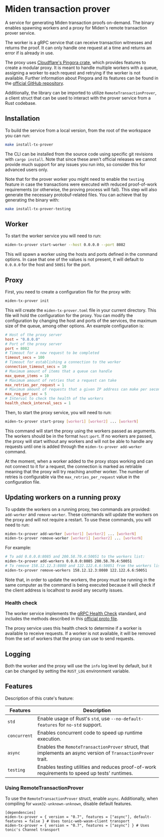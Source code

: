 # Miden transaction prover

A service for generating Miden transaction proofs on-demand. The binary enables spawning workers and a proxy for Miden's remote transaction prover service. 

The worker is a gRPC service that can receive transaction witnesses and returns the proof. It can only handle one request at a time and returns an error if is already in use.

The proxy uses [Cloudflare's Pingora crate](https://crates.io/crates/pingora), which provides features to create a modular proxy. It is meant to handle multiple workers with a queue, assigning a worker to each request and retrying if the worker is not available. Further information about Pingora and its features can be found in the [official GitHub repository](https://github.com/cloudflare/pingora).

Additionally, the library can be imported to utilize `RemoteTransactionProver`, a client struct that can be used to interact with the prover service from a Rust codebase.

## Installation

To build the service from a local version, from the root of the workspace you can run:

```bash
make install-tx-prover
```

The CLI can be installed from the source code using specific git revisions with `cargo install`. Note that since these aren't official releases we cannot provide much support for any issues you run into, so consider this for advanced users only.

Note that for the prover worker you might need to enable the `testing` feature in case the transactions were executed with reduced proof-of-work requirements (or otherwise, the proving process will fail). This step will also generate the necessary protobuf-related files. You can achieve that by generating the binary with:

```bash
make install-tx-prover-testing
```

## Worker

To start the worker service you will need to run:

```bash
miden-tx-prover start-worker --host 0.0.0.0 --port 8082
```

This will spawn a worker using the hosts and ports defined in the command options. In case that one of the values is not present, it will default to `0.0.0.0` for the host and `50051` for the port.

## Proxy

First, you need to create a configuration file for the proxy with:

```bash
miden-tx-prover init
```

This will create the `miden-tx-prover.toml` file in your current directory. This file will hold the configuration for the proxy. You can modify the configuration by changing the host and ports of the services, the maximum size of the queue, among other options. An example configuration is:

```toml
# Host of the proxy server
host = "0.0.0.0"
# Port of the proxy server
port = 8082
# Timeout for a new request to be completed
timeout_secs = 100
# Timeout for establishing a connection to the worker
connection_timeout_secs = 10
# Maximum amount of items that a queue can handle
max_queue_items = 10
# Maximum amount of retries that a request can take
max_retries_per_request = 1
# Maximum amount of requests that a given IP address can make per second
max_req_per_sec = 5
# Interval to check the health of the workers
health_check_interval_secs = 1
```

Then, to start the proxy service, you will need to run:

```bash
miden-tx-prover start-proxy [worker1] [worker2] ... [workerN]
```

This command will start the proxy using the workers passed as arguments. The workers should be in the format `host:port`. If no workers are passed, the proxy will start without any workers and will not be able to handle any requests until one is added through the `miden-tx-prover add-worker` command.

At the moment, when a worker added to the proxy stops working and can not connect to it for a request, the connection is marked as retriable meaning that the proxy will try reaching another worker. The number of retries is configurable via the `max_retries_per_request` value in the configuration file.

## Updating workers on a running proxy

To update the workers on a running proxy, two commands are provided: `add-worker` and `remove-worker`. These commands will update the workers on the proxy and will not require a restart. To use these commands, you will need to run:

```bash
miden-tx-prover add-worker [worker1] [worker2] ... [workerN]
miden-tx-prover remove-worker [worker1] [worker2] ... [workerN]
```
For example:

```bash
# To add 0.0.0.0:8085 and 200.58.70.4:50051 to the workers list:
miden-tx-prover add-workers 0.0.0.0:8085 200.58.70.4:50051
# To remove 158.12.12.3:8080 and 122.122.6.6:50051 from the workers list:
miden-tx-prover remove-workers 158.12.12.3:8080 122.122.6.6:50051
```

Note that, in order to update the workers, the proxy must be running in the same computer as the command is being executed because it will check if the client address is localhost to avoid any security issues.

### Health check

The worker service implements the [gRPC Health Check](https://grpc.io/docs/guides/health-checking/) standard, and includes the methods described in this [official proto file](https://github.com/grpc/grpc-proto/blob/master/grpc/health/v1/health.proto).

The proxy service uses this health check to determine if a worker is available to receive requests. If a worker is not available, it will be removed from the set of workers that the proxy can use to send requests.

## Logging

Both the worker and the proxy will use the `info` log level by default, but it can be changed by setting the `RUST_LOG` environment variable.

## Features

Description of this crate's feature:

| Features     | Description                                                                                                 |
| ------------ | ------------------------------------------------------------------------------------------------------------|
| `std`        | Enable usage of Rust's `std`, use `--no-default-features` for `no-std` support.                             |
| `concurrent` | Enables concurrent code to speed up runtime execution.                                                      |
| `async`      | Enables the `RemoteTransactionProver` struct, that implements an async version of `TransactionProver` trait.|
| `testing`    | Enables testing utilities and reduces proof-of-work requirements to speed up tests' runtimes.               |

### Using RemoteTransactionProver
To use the `RemoteTransactionProver` struct, enable `async`. Additionally, when compiling for `wasm32-unknown-unknown`, disable default features.

```
[dependencies]
miden-tx-prover = { version = "0.7", features = ["async"], default-features = false } # Uses tonic-web-wasm-client transport
miden-tx-prover = { version = "0.7", features = ["async"] } # Uses tonic's Channel transport
```
